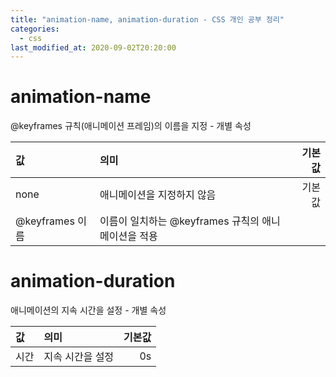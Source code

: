 ```yaml
---
title: "animation-name, animation-duration - CSS 개인 공부 정리"
categories: 
  - css
last_modified_at: 2020-09-02T20:20:00
---
```


# animation-name

@keyframes 규칙(애니메이션 프레임)의 이름을 지정 - 개별 속성

| 값 | 의미 | 기본값 |
|:---|:---|---:|
| none | 애니메이션을 지정하지 않음 | 기본값 |
| @keyframes 이름 | 이름이 일치하는 @keyframes 규칙의 애니메이션을 적용 |  |


# animation-duration

애니메이션의 지속 시간을 설정 - 개별 속성

| 값 | 의미 | 기본값 |
|:---|:---|---:|
| 시간 | 지속 시간을 설정 | 0s |
